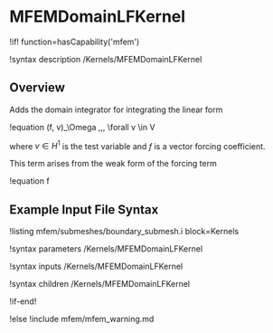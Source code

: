 # MFEMDomainLFKernel

!if! function=hasCapability('mfem')

!syntax description /Kernels/MFEMDomainLFKernel

## Overview

Adds the domain integrator for integrating the linear form

!equation
(f, v)_\Omega \,\,\, \forall v \in V

where $v \in H^1$ is the test variable and $f$ is a
vector forcing coefficient.

This term arises from the weak form of the forcing term

!equation
f

## Example Input File Syntax

!listing mfem/submeshes/boundary_submesh.i block=Kernels

!syntax parameters /Kernels/MFEMDomainLFKernel

!syntax inputs /Kernels/MFEMDomainLFKernel

!syntax children /Kernels/MFEMDomainLFKernel

!if-end!

!else
!include mfem/mfem_warning.md
